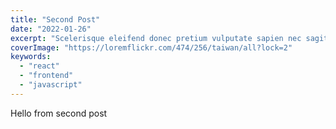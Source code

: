 ```yaml
---
title: "Second Post"
date: "2022-01-26"
excerpt: "Scelerisque eleifend donec pretium vulputate sapien nec sagittis aliquam malesuada. Turpis tincidunt id aliquet risus feugiat in ante. Nisl pretium fusce id velit. Ultrices gravida dictum fusce ut placerat orci nulla pellentesque. Sodales ut eu sem integer."
coverImage: "https://loremflickr.com/474/256/taiwan/all?lock=2"
keywords:
  - "react"
  - "frontend"
  - "javascript"
---
```

Hello from second post
